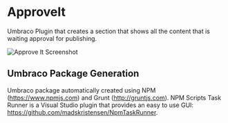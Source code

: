 # ApproveIt
Umbraco Plugin that creates a section that shows all the content that is waiting approval for publishing.

![Approve It Screenshot](https://cloud.githubusercontent.com/assets/92072/13217507/dae2d0a6-d95a-11e5-805a-55d5633d40cd.png)

## Umbraco Package Generation
Umbraco package automatically created using NPM (https://www.npmjs.com) and Grunt (http://gruntjs.com). NPM Scripts Task Runner is a Visual Studio plugin that provides an easy to use GUI: https://github.com/madskristensen/NpmTaskRunner.
